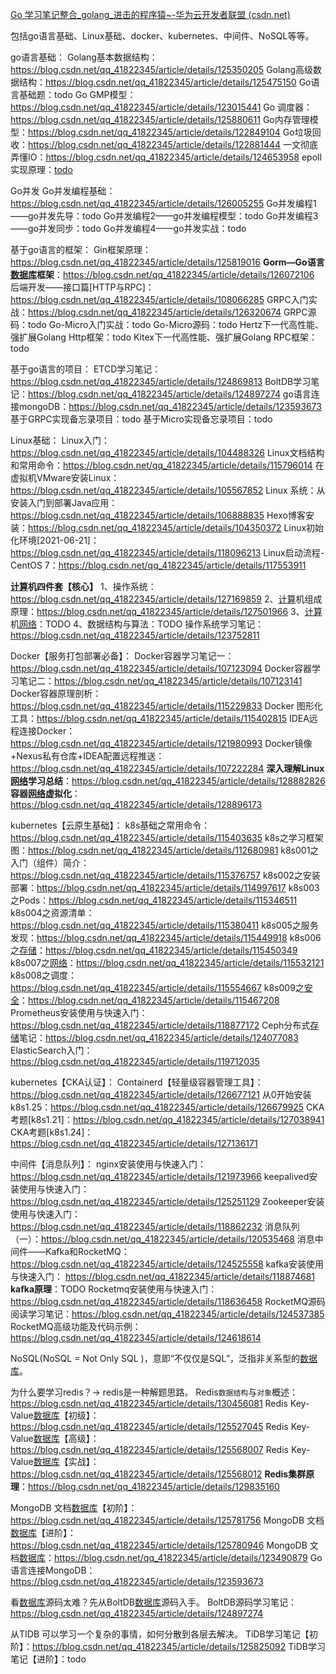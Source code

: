 [Go 学习笔记整合_golang_进击的程序猿~-华为云开发者联盟 (csdn.net)](https://huaweicloud.csdn.net/633112d4d3efff3090b514cc.html?spm=1001.2101.3001.6650.2&utm_medium=distribute.pc_relevant.none-task-blog-2~default~BlogCommendFromBaidu~activity-2-125309485-blog-128744034.235^v38^pc_relevant_sort_base2&depth_1-utm_source=distribute.pc_relevant.none-task-blog-2~default~BlogCommendFromBaidu~activity-2-125309485-blog-128744034.235^v38^pc_relevant_sort_base2&utm_relevant_index=3)

包括go语言基础、Linux基础、docker、kubernetes、中间件、NoSQL等等。

go语言基础：
Golang基本数据结构：https://blog.csdn.net/qq_41822345/article/details/125350205
Golang高级数据结构：https://blog.csdn.net/qq_41822345/article/details/125475150
Go语言基础题：todo
Go GMP模型：https://blog.csdn.net/qq_41822345/article/details/123015441
Go 调度器：https://blog.csdn.net/qq_41822345/article/details/125880611
Go内存管理模型：https://blog.csdn.net/qq_41822345/article/details/122849104
Go垃圾回收：https://blog.csdn.net/qq_41822345/article/details/122881444
一文彻底弄懂IO：https://blog.csdn.net/qq_41822345/article/details/124653958
epoll实现原理：[todo](https://mp.weixin.qq.com/s/ZuqW-SCPZpydjYTl6EvL8g)

Go并发
Go并发编程基础：https://blog.csdn.net/qq_41822345/article/details/126005255
Go并发编程1——go并发先导：todo
Go并发编程2——go并发编程模型：todo
Go并发编程3——go并发同步：todo
Go并发编程4——go并发实战：todo

基于go语言的框架：
Gin框架原理：https://blog.csdn.net/qq_41822345/article/details/125819016
**Gorm—Go语言[数据库](https://activity.huaweicloud.com/dbs_Promotion/index.html?utm_source=hwc-csdn&utm_medium=share-op&utm_campaign=&utm_content=&utm_term=&utm_adplace=AdPlace070851)框架**：https://blog.csdn.net/qq_41822345/article/details/126072106
后端开发——接口篇[HTTP与RPC]：https://blog.csdn.net/qq_41822345/article/details/108066285
GRPC入门实战：https://blog.csdn.net/qq_41822345/article/details/126320674
GRPC源码：todo
Go-Micro入门实战：todo
Go-Micro源码：todo
Hertz下一代高性能、强扩展Golang Http框架：todo
Kitex下一代高性能、强扩展Golang RPC框架：todo

基于go语言的项目：
ETCD学习笔记：https://blog.csdn.net/qq_41822345/article/details/124869813
BoltDB学习笔记：https://blog.csdn.net/qq_41822345/article/details/124897274
go语言连接mongoDB：https://blog.csdn.net/qq_41822345/article/details/123593673
基于GRPC实现备忘录项目：todo
基于Micro实现备忘录项目：todo

Linux基础：
Linux入门：https://blog.csdn.net/qq_41822345/article/details/104488326
Linux文档结构和常用命令：https://blog.csdn.net/qq_41822345/article/details/115796014
在虚拟机VMware安装Linux：https://blog.csdn.net/qq_41822345/article/details/105567852
Linux 系统：从安装入门到部署Java应用：https://blog.csdn.net/qq_41822345/article/details/106888835
Hexo博客安装：https://blog.csdn.net/qq_41822345/article/details/104350372
Linux初始化环境[2021-06-21]：https://blog.csdn.net/qq_41822345/article/details/118096213
Linux启动流程-CentOS 7：https://blog.csdn.net/qq_41822345/article/details/117553911

**[计算](https://activity.huaweicloud.com/free_test/index.html?utm_source=hwc-csdn&utm_medium=share-op&utm_campaign=&utm_content=&utm_term=&utm_adplace=AdPlace070851)机四件套【核心】**
1、操作系统：https://blog.csdn.net/qq_41822345/article/details/127169859
2、[计算](https://activity.huaweicloud.com/free_test/index.html?utm_source=hwc-csdn&utm_medium=share-op&utm_campaign=&utm_content=&utm_term=&utm_adplace=AdPlace070851)机组成原理：https://blog.csdn.net/qq_41822345/article/details/127501966
3、[计算](https://activity.huaweicloud.com/free_test/index.html?utm_source=hwc-csdn&utm_medium=share-op&utm_campaign=&utm_content=&utm_term=&utm_adplace=AdPlace070851)机[网络](https://activity.huaweicloud.com/free_test/index.html?utm_source=hwc-csdn&utm_medium=share-op&utm_campaign=&utm_content=&utm_term=&utm_adplace=AdPlace070851)：TODO
4、数据结构与算法：TODO
操作系统学习笔记：https://blog.csdn.net/qq_41822345/article/details/123752811

Docker【服务打包部署必备】：
Docker容器学习笔记一：https://blog.csdn.net/qq_41822345/article/details/107123094
Docker容器学习笔记二：https://blog.csdn.net/qq_41822345/article/details/107123141
Docker容器原理剖析：https://blog.csdn.net/qq_41822345/article/details/115229833
Docker 图形化工具：https://blog.csdn.net/qq_41822345/article/details/115402815
IDEA远程连接Docker：https://blog.csdn.net/qq_41822345/article/details/121980993
Docker镜像+Nexus私有仓库+IDEA配置远程推送：https://blog.csdn.net/qq_41822345/article/details/107222284
**深入理解Linux[网络](https://activity.huaweicloud.com/free_test/index.html?utm_source=hwc-csdn&utm_medium=share-op&utm_campaign=&utm_content=&utm_term=&utm_adplace=AdPlace070851)学习总结**：https://blog.csdn.net/qq_41822345/article/details/128882826
**容器[网络](https://activity.huaweicloud.com/free_test/index.html?utm_source=hwc-csdn&utm_medium=share-op&utm_campaign=&utm_content=&utm_term=&utm_adplace=AdPlace070851)虚拟化**：https://blog.csdn.net/qq_41822345/article/details/128896173

kubernetes【云原生基础】：
k8s基础之常用命令：https://blog.csdn.net/qq_41822345/article/details/115403635
k8s之学习框架图：https://blog.csdn.net/qq_41822345/article/details/112680981
k8s001之入门（组件）简介：https://blog.csdn.net/qq_41822345/article/details/115376757
k8s002之安装部署：https://blog.csdn.net/qq_41822345/article/details/114997617
k8s003之Pods：https://blog.csdn.net/qq_41822345/article/details/115346511
k8s004之资源清单：https://blog.csdn.net/qq_41822345/article/details/115380411
k8s005之服务发现：https://blog.csdn.net/qq_41822345/article/details/115449918
k8s006之[存储](https://activity.huaweicloud.com/free_test/index.html?utm_source=hwc-csdn&utm_medium=share-op&utm_campaign=&utm_content=&utm_term=&utm_adplace=AdPlace070851)：https://blog.csdn.net/qq_41822345/article/details/115450349
k8s007之[网络](https://activity.huaweicloud.com/free_test/index.html?utm_source=hwc-csdn&utm_medium=share-op&utm_campaign=&utm_content=&utm_term=&utm_adplace=AdPlace070851)：https://blog.csdn.net/qq_41822345/article/details/115532121
k8s008之调度：https://blog.csdn.net/qq_41822345/article/details/115554667
k8s009之[安全](https://activity.huaweicloud.com/free_test/index.html?utm_source=hwc-csdn&utm_medium=share-op&utm_campaign=&utm_content=&utm_term=&utm_adplace=AdPlace070851)：https://blog.csdn.net/qq_41822345/article/details/115467208
Prometheus安装使用与快速入门：https://blog.csdn.net/qq_41822345/article/details/118877172
Ceph分布式[存储](https://activity.huaweicloud.com/free_test/index.html?utm_source=hwc-csdn&utm_medium=share-op&utm_campaign=&utm_content=&utm_term=&utm_adplace=AdPlace070851)笔记：https://blog.csdn.net/qq_41822345/article/details/124077083
ElasticSearch入门：https://blog.csdn.net/qq_41822345/article/details/119712035

kubernetes【CKA认证】：
Containerd【轻量级容器管理工具】：https://blog.csdn.net/qq_41822345/article/details/126677121
从0开始安装k8s1.25：https://blog.csdn.net/qq_41822345/article/details/126679925
CKA考题[k8s1.21]：https://blog.csdn.net/qq_41822345/article/details/127038941
CKA考题[k8s1.24]：https://blog.csdn.net/qq_41822345/article/details/127136171

中间件【消息队列】：
nginx安装使用与快速入门： https://blog.csdn.net/qq_41822345/article/details/121973966
keepalived安装使用与快速入门：https://blog.csdn.net/qq_41822345/article/details/125251129
Zookeeper安装使用与快速入门：https://blog.csdn.net/qq_41822345/article/details/118862232
消息队列（一）：https://blog.csdn.net/qq_41822345/article/details/120535468
消息中间件——Kafka和RocketMQ：https://blog.csdn.net/qq_41822345/article/details/124525558
kafka安装使用与快速入门： https://blog.csdn.net/qq_41822345/article/details/118874681
**kafka原理**：TODO
Rocketmq安装使用与快速入门： https://blog.csdn.net/qq_41822345/article/details/118636458
RocketMQ源码阅读学习笔记：https://blog.csdn.net/qq_41822345/article/details/124537385
RocketMQ高级功能及代码示例：https://blog.csdn.net/qq_41822345/article/details/124618614

NoSQL(NoSQL = Not Only SQL )，意即“不仅仅是SQL”，泛指非关系型的[数据库](https://activity.huaweicloud.com/dbs_Promotion/index.html?utm_source=hwc-csdn&utm_medium=share-op&utm_campaign=&utm_content=&utm_term=&utm_adplace=AdPlace070851)。

为什么要学习redis？→ redis是一种解题思路。
Redis`数据结构`与`对象`概述：https://blog.csdn.net/qq_41822345/article/details/130456081
Redis Key-Value[数据库](https://activity.huaweicloud.com/dbs_Promotion/index.html?utm_source=hwc-csdn&utm_medium=share-op&utm_campaign=&utm_content=&utm_term=&utm_adplace=AdPlace070851)【初级】：https://blog.csdn.net/qq_41822345/article/details/125527045
Redis Key-Value[数据库](https://activity.huaweicloud.com/dbs_Promotion/index.html?utm_source=hwc-csdn&utm_medium=share-op&utm_campaign=&utm_content=&utm_term=&utm_adplace=AdPlace070851)【高级】：https://blog.csdn.net/qq_41822345/article/details/125568007
Redis Key-Value[数据库](https://activity.huaweicloud.com/dbs_Promotion/index.html?utm_source=hwc-csdn&utm_medium=share-op&utm_campaign=&utm_content=&utm_term=&utm_adplace=AdPlace070851)【实战】：https://blog.csdn.net/qq_41822345/article/details/125568012
**Redis集群原理**：https://blog.csdn.net/qq_41822345/article/details/129835160

MongoDB 文档[数据库](https://activity.huaweicloud.com/dbs_Promotion/index.html?utm_source=hwc-csdn&utm_medium=share-op&utm_campaign=&utm_content=&utm_term=&utm_adplace=AdPlace070851)【初阶】：https://blog.csdn.net/qq_41822345/article/details/125781756
MongoDB 文档[数据库](https://activity.huaweicloud.com/dbs_Promotion/index.html?utm_source=hwc-csdn&utm_medium=share-op&utm_campaign=&utm_content=&utm_term=&utm_adplace=AdPlace070851)【进阶】：https://blog.csdn.net/qq_41822345/article/details/125780946
MongoDB 文档[数据库](https://activity.huaweicloud.com/dbs_Promotion/index.html?utm_source=hwc-csdn&utm_medium=share-op&utm_campaign=&utm_content=&utm_term=&utm_adplace=AdPlace070851)：https://blog.csdn.net/qq_41822345/article/details/123490879
Go语言连接MongoDB：https://blog.csdn.net/qq_41822345/article/details/123593673

看[数据库](https://activity.huaweicloud.com/dbs_Promotion/index.html?utm_source=hwc-csdn&utm_medium=share-op&utm_campaign=&utm_content=&utm_term=&utm_adplace=AdPlace070851)源码太难？先从BoltDB[数据库](https://activity.huaweicloud.com/dbs_Promotion/index.html?utm_source=hwc-csdn&utm_medium=share-op&utm_campaign=&utm_content=&utm_term=&utm_adplace=AdPlace070851)源码入手。
BoltDB源码学习笔记：https://blog.csdn.net/qq_41822345/article/details/124897274

从TIDB 可以学习一个复杂的事情，如何分散到各层去解决。
TiDB学习笔记【初阶】：https://blog.csdn.net/qq_41822345/article/details/125825092
TiDB学习笔记【进阶】：todo